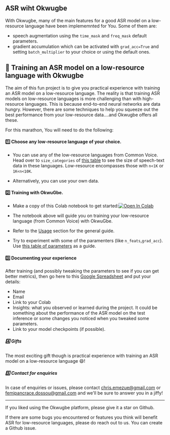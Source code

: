 ## ASR wiht Okwugbe

With Okwugbe, many of the main features for a good ASR model on a low-resource language have been implememnted for You.
Some of them are:
- speech augmentation using the `time_mask` and `freq_mask` default parameters.
- gradient accumulation which can be activated with `grad_acc=True` and setting `batch_multiplier` to your choice or using the default ones.


## :runner: Training an ASR model on a low-resource language with Okwugbe
The aim of this fun project is to give you practical experience with training an ASR model on a low-resource language. The reality is that training ASR models on low-resource languages is more challenging than with high-resource languages. This is because end-to-end neural networks are data hungry. However, there are some techniques to help you squeeze out the best performance from your low-resource data....and Okwugbe offers all these.

For this marathon, You will need to do the following:

#### :one: Choose any low-resource language of your choice. 
- You can use any of the low-resource languages from Common Voice. Head over to `size_categories` of [this table](https://github.com/huggingface/datasets/tree/master/datasets/common_voice) to see the size of speech-text data in these languages. Low-resource encompasses those with `n<1K` or `1K<n<10K`.

- Alternatively, you can use your own data.

#### :two: Training with OkwuGbe.

- Make a copy of this Colab notebook to get started:[![Open In Colab](https://colab.research.google.com/assets/colab-badge.svg)](https://colab.research.google.com/drive/12XiQCuQzOr7lye2sFCvsn4Ch_DNevx4u?usp=sharing) 

- The notebook above will guide you on training your low-resource language (from Common Voice) with OkwuGbe.  
- Refer to the [Usage](https://github.com/chrisemezue/okwugbe#usage) section for the general guide.  
- Try to experiment with some of the paramenters (like `n_feats`,`grad_acc`). Use [this table of parameters](https://github.com/chrisemezue/okwugbe#parameters) as a guide.

#### :three: Documenting your experience    

After training (and possibly tweaking the parameters to see if you can get better metrics), then go here  to this [Google Spreadsheet](https://docs.google.com/spreadsheets/d/1LiwbLSaNa9uwAJOb1Cag-IT9iNWt0BA0HLRlscMEPis/edit?usp=sharing) and put your details:

- Name
- Email
- Link to your Colab
- Insights: what you observed or learned during the project. It could be something about the performance of the ASR model on the test inference or some changes you noticed when you tweaked some parameters.
- Link to your model checkpoints (if possible). 

##### :four: Gifts

The most exciting gift though is practical experience with training an ASR model on a low-resource language :smile:! 

##### :five: Contact for enquiries

In case of enquiries or issues, please contact chris.emezue@gmail.com or femipancrace.dossou@gmail.com  and we'll be sure to answer you in a jiffy!
______
If you liked using the Okwugbe platform, please give it a star on Github.

If there are some bugs you encountered or features you think will benefit ASR for low-resource languages, please do reach out to us. You can create a Github issue.
